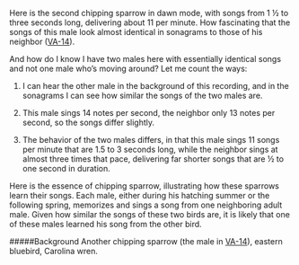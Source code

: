 Here is the second chipping sparrow in dawn mode, with songs from 1 ½ to three seconds long, delivering about 11 per minute. How fascinating that the songs of this male look almost identical in sonagrams to those of his neighbor ([VA-14](http://listeningtoacontinentsing.com/recording.php?page=VA-14)). 

And how do I know I have two males here with essentially identical songs and not one male who’s moving around? Let me count the ways:

1. I can hear the other male in the background of this recording, and in the sonagrams I can see how similar the songs of the two males are.

2. This male sings 14 notes per second, the neighbor only 13 notes per second, so the songs differ slightly.
3. The behavior of the two males differs, in that this male sings 11 songs per minute that are 1.5 to 3 seconds long, while the neighbor sings at almost three times that pace, delivering far shorter songs that are ½ to one second in duration.

Here is the essence of chipping sparrow, illustrating how these sparrows learn their songs. Each male, either during his hatching summer or the following spring, memorizes and sings a song from one neighboring adult male. Given how similar the songs of these two birds are, it is likely that one of these males learned his song from the other bird. 

#####Background
Another chipping sparrow (the male in [VA-14](http://listeningtoacontinentsing.com/recording.php?page=VA-14)), eastern bluebird, Carolina wren.
